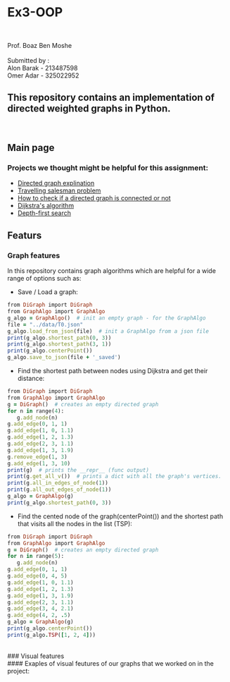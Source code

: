 # Ex3-OOP <br>
<br>

Prof. Boaz Ben Moshe <br>
<br> Submitted by : 
   <br> Alon Barak - 213487598
   <br> Omer Adar - 325022952
   <br>
   ## This repository contains an implementation of directed weighted graphs in Python.<br>
   <br>
   
## Main page

### Projects we thought might be helpful for this assignment: <br>
   - [ Directed graph explination ](https://en.wikipedia.org/wiki/Directed_graph) <br>
   - [ Travelling salesman problem ](https://en.wikipedia.org/wiki/Travelling_salesman_problem) <br>
   - [ How to check if a directed graph is connected or not](https://www.geeksforgeeks.org/check-if-a-directed-graph-is-connected-or-not/) <br>
   - [ Dijkstra's algorithm ](https://en.wikipedia.org/wiki/Dijkstra%27s_algorithm) <br>
   - [ Depth-first search ](https://en.wikipedia.org/wiki/Depth-first_search) <br>

## Featurs <br>
### Graph features <br>
In this repository contains graph algorithms which are helpful for a wide range of options such as:
- Save / Load a graph:
```ruby 
from DiGraph import DiGraph
from GraphAlgo import GraphAlgo
g_algo = GraphAlgo()  # init an empty graph - for the GraphAlgo
file = "../data/T0.json"
g_algo.load_from_json(file)  # init a GraphAlgo from a json file
print(g_algo.shortest_path(0, 3))
print(g_algo.shortest_path(3, 1))
print(g_algo.centerPoint())
g_algo.save_to_json(file + '_saved')
```
- Find the shortest path between nodes using Dijkstra and get their distance:
```ruby 
from DiGraph import DiGraph
from GraphAlgo import GraphAlgo
g = DiGraph()  # creates an empty directed graph
for n in range(4):
   g.add_node(n)
g.add_edge(0, 1, 1)
g.add_edge(1, 0, 1.1)
g.add_edge(1, 2, 1.3)
g.add_edge(2, 3, 1.1)
g.add_edge(1, 3, 1.9)
g.remove_edge(1, 3)
g.add_edge(1, 3, 10)
print(g)  # prints the __repr__ (func output)
print(g.get_all_v())  # prints a dict with all the graph's vertices.
print(g.all_in_edges_of_node(1))
print(g.all_out_edges_of_node(1))
g_algo = GraphAlgo(g)
print(g_algo.shortest_path(0, 3))
```
- Find the cented node of the graph(centerPoint()) and the shortest path that visits all the nodes in the list (TSP):
```ruby
from DiGraph import DiGraph
from GraphAlgo import GraphAlgo
g = DiGraph()  # creates an empty directed graph
for n in range(5):
   g.add_node(n)
g.add_edge(0, 1, 1)
g.add_edge(0, 4, 5)
g.add_edge(1, 0, 1.1)
g.add_edge(1, 2, 1.3)
g.add_edge(1, 3, 1.9)
g.add_edge(2, 3, 1.1)
g.add_edge(3, 4, 2.1)
g.add_edge(4, 2, .5)
g_algo = GraphAlgo(g)
print(g_algo.centerPoint())
print(g_algo.TSP([1, 2, 4]))    
```
<br>
### Visual features <br>
#### Exaples of visual feutures of our graphs that we worked on in the project:
